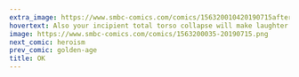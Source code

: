 ```yaml
---
extra_image: https://www.smbc-comics.com/comics/156320010420190715after.png
hovertext: Also your incipient total torso collapse will make laughter impossible.
image: https://www.smbc-comics.com/comics/1563200035-20190715.png
next_comic: heroism
prev_comic: golden-age
title: OK
---
```


